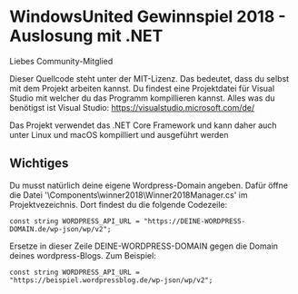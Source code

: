 # WindowsUnited Gewinnspiel 2018 - Auslosung mit .NET

Liebes Community-Mitglied

Dieser Quellcode steht unter der MIT-Lizenz.
Das bedeutet, dass du selbst mit dem Projekt arbeiten kannst. Du findest eine Projektdatei für Visual Studio mit welcher du das Programm kompillieren kannst. Alles was du benötigst ist Visual Studio: https://visualstudio.microsoft.com/de/

Das Projekt verwendet das .NET Core Framework und kann daher auch unter Linux und macOS kompilliert und ausgeführt werden

## Wichtiges
Du musst natürlich deine eigene Wordpress-Domain angeben. Dafür öffne die Datei '\Components\winner2018\Winner2018Manager.cs' im Projektvezeichnis. Dort findest du die folgende Codezeile:
```
const string WORDPRESS_API_URL = "https://DEINE-WORDPRESS-DOMAIN.de/wp-json/wp/v2";
```

Ersetze in dieser Zeile DEINE-WORDPRESS-DOMAIN gegen die Domain deines wordpress-Blogs.
Zum Beispiel:
```
const string WORDPRESS_API_URL = "https://beispiel.wordpressblog.de/wp-json/wp/v2";
```